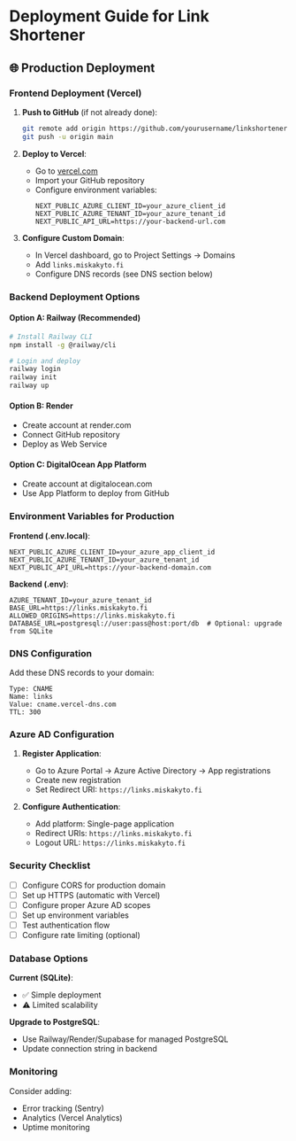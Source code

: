 # Deployment Guide for Link Shortener

## 🌐 Production Deployment

### Frontend Deployment (Vercel)

1. **Push to GitHub** (if not already done):
   ```bash
   git remote add origin https://github.com/yourusername/linkshortener.git
   git push -u origin main
   ```

2. **Deploy to Vercel**:
   - Go to [vercel.com](https://vercel.com)
   - Import your GitHub repository
   - Configure environment variables:
     ```
     NEXT_PUBLIC_AZURE_CLIENT_ID=your_azure_client_id
     NEXT_PUBLIC_AZURE_TENANT_ID=your_azure_tenant_id
     NEXT_PUBLIC_API_URL=https://your-backend-url.com
     ```

3. **Configure Custom Domain**:
   - In Vercel dashboard, go to Project Settings → Domains
   - Add `links.miskakyto.fi`
   - Configure DNS records (see DNS section below)

### Backend Deployment Options

#### Option A: Railway (Recommended)
```bash
# Install Railway CLI
npm install -g @railway/cli

# Login and deploy
railway login
railway init
railway up
```

#### Option B: Render
- Create account at render.com
- Connect GitHub repository
- Deploy as Web Service

#### Option C: DigitalOcean App Platform
- Create account at digitalocean.com
- Use App Platform to deploy from GitHub

### Environment Variables for Production

**Frontend (.env.local)**:
```env
NEXT_PUBLIC_AZURE_CLIENT_ID=your_azure_app_client_id
NEXT_PUBLIC_AZURE_TENANT_ID=your_azure_tenant_id
NEXT_PUBLIC_API_URL=https://your-backend-domain.com
```

**Backend (.env)**:
```env
AZURE_TENANT_ID=your_azure_tenant_id
BASE_URL=https://links.miskakyto.fi
ALLOWED_ORIGINS=https://links.miskakyto.fi
DATABASE_URL=postgresql://user:pass@host:port/db  # Optional: upgrade from SQLite
```

### DNS Configuration

Add these DNS records to your domain:

```
Type: CNAME
Name: links
Value: cname.vercel-dns.com
TTL: 300
```

### Azure AD Configuration

1. **Register Application**:
   - Go to Azure Portal → Azure Active Directory → App registrations
   - Create new registration
   - Set Redirect URI: `https://links.miskakyto.fi`

2. **Configure Authentication**:
   - Add platform: Single-page application
   - Redirect URIs: `https://links.miskakyto.fi`
   - Logout URL: `https://links.miskakyto.fi`

### Security Checklist

- [ ] Configure CORS for production domain
- [ ] Set up HTTPS (automatic with Vercel)
- [ ] Configure proper Azure AD scopes
- [ ] Set up environment variables
- [ ] Test authentication flow
- [ ] Configure rate limiting (optional)

### Database Options

**Current (SQLite)**:
- ✅ Simple deployment
- ⚠️ Limited scalability

**Upgrade to PostgreSQL**:
- Use Railway/Render/Supabase for managed PostgreSQL
- Update connection string in backend

### Monitoring

Consider adding:
- Error tracking (Sentry)
- Analytics (Vercel Analytics)
- Uptime monitoring
